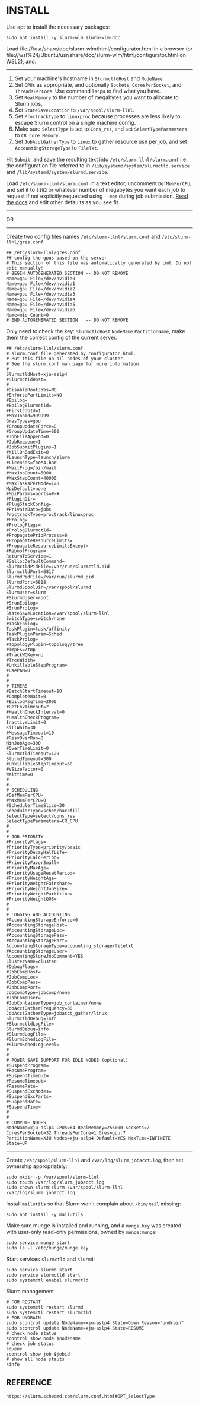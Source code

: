 # INSTALL
Use apt to install the necessary packages:

    sudo apt install -y slurm-wlm slurm-wlm-doc

Load file:///usr/share/doc/slurm-wlm/html/configurator.html in a browser (or file://wsl%24/Ubuntu/usr/share/doc/slurm-wlm/html/configurator.html on WSL2), and:

---
1. Set your machine's hostname in `SlurmctldHost` and `NodeName`.
2. Set `CPUs` as appropriate, and optionally `Sockets`, `CoresPerSocket`, and `ThreadsPerCore`. Use command `lscpu` to find what you have.
3. Set `RealMemory` to the number of megabytes you want to allocate to Slurm jobs,
4. Set `StateSaveLocation` to `/var/spool/slurm-llnl`.
5. Set `ProctrackType` to `linuxproc` because processes are less likely to escape Slurm control on a single machine config.
6. Make sure `SelectType` is set to `Cons_res`, and set `SelectTypeParameters` to `CR_Core_Memory`.
7. Set `JobAcctGatherType` to `Linux` to gather resource use per job, and set `AccountingStorageType` to `FileTxt`.

Hit `Submit`, and save the resulting text into `/etc/slurm-llnl/slurm.conf` i.e. the configuration file referred to in `/lib/systemd/system/slurmctld.service` and `/lib/systemd/system/slurmd.service`.

Load `/etc/slurm-llnl/slurm.conf` in a text editor, uncomment `DefMemPerCPU`, and set it to `8192` or whatever number of megabytes you want each job to request if not explicitly requested using `--mem` during job submission. [Read the docs](https://slurm.schedmd.com/slurm.conf.html) and edit other defaults as you see fit.

---

OR

---

Create two config files names `/etc/slurm-llnl/slurm.conf` and  `/etc/slurm-llnl/gres.conf`
  ```
  ## /etc/slurm-llnl/gres.conf
  ## config the gpus based on the server
  # This section of this file was automatically generated by cmd. Do not edit manually!
  # BEGIN AUTOGENERATED SECTION -- DO NOT REMOVE
  Name=gpu File=/dev/nvidia0
  Name=gpu File=/dev/nvidia1
  Name=gpu File=/dev/nvidia2
  Name=gpu File=/dev/nvidia3
  Name=gpu File=/dev/nvidia4
  Name=gpu File=/dev/nvidia5
  Name=gpu File=/dev/nvidia6
  Name=mic Count=0
  # END AUTOGENERATED SECTION   -- DO NOT REMOVE
  ```
  
  Only need to check the key: `SlurmctldHost` `NodeName` `PartitionName`, make them the correct config of the current server.
  
  ```
  ## /etc/slurm-llnl/slurm.conf
  # slurm.conf file generated by configurator.html.
  # Put this file on all nodes of your cluster.
  # See the slurm.conf man page for more information.
  #
  SlurmctldHost=xju-aslp4
  #SlurmctldHost=
  #
  #DisableRootJobs=NO
  #EnforcePartLimits=NO
  #Epilog=
  #EpilogSlurmctld=
  #FirstJobId=1
  #MaxJobId=999999
  GresTypes=gpu
  #GroupUpdateForce=0
  #GroupUpdateTime=600
  #JobFileAppend=0
  #JobRequeue=1
  #JobSubmitPlugins=1
  #KillOnBadExit=0
  #LaunchType=launch/slurm
  #Licenses=foo*4,bar
  #MailProg=/bin/mail
  #MaxJobCount=5000
  #MaxStepCount=40000
  #MaxTasksPerNode=128
  MpiDefault=none
  #MpiParams=ports=#-#
  #PluginDir=
  #PlugStackConfig=
  #PrivateData=jobs
  ProctrackType=proctrack/linuxproc
  #Prolog=
  #PrologFlags=
  #PrologSlurmctld=
  #PropagatePrioProcess=0
  #PropagateResourceLimits=
  #PropagateResourceLimitsExcept=
  #RebootProgram=
  ReturnToService=1
  #SallocDefaultCommand=
  SlurmctldPidFile=/var/run/slurmctld.pid
  SlurmctldPort=6817
  SlurmdPidFile=/var/run/slurmd.pid
  SlurmdPort=6818
  SlurmdSpoolDir=/var/spool/slurmd
  SlurmUser=slurm
  #SlurmdUser=root
  #SrunEpilog=
  #SrunProlog=
  StateSaveLocation=/var/spool/slurm-llnl
  SwitchType=switch/none
  #TaskEpilog=
  TaskPlugin=task/affinity
  TaskPluginParam=Sched
  #TaskProlog=
  #TopologyPlugin=topology/tree
  #TmpFS=/tmp
  #TrackWCKey=no
  #TreeWidth=
  #UnkillableStepProgram=
  #UsePAM=0
  #
  #
  # TIMERS
  #BatchStartTimeout=10
  #CompleteWait=0
  #EpilogMsgTime=2000
  #GetEnvTimeout=2
  #HealthCheckInterval=0
  #HealthCheckProgram=
  InactiveLimit=0
  KillWait=30
  #MessageTimeout=10
  #ResvOverRun=0
  MinJobAge=300
  #OverTimeLimit=0
  SlurmctldTimeout=120
  SlurmdTimeout=300
  #UnkillableStepTimeout=60
  #VSizeFactor=0
  Waittime=0
  #
  #
  # SCHEDULING
  #DefMemPerCPU=
  #MaxMemPerCPU=0
  #SchedulerTimeSlice=30
  SchedulerType=sched/backfill
  SelectType=select/cons_res
  SelectTypeParameters=CR_CPU
  #
  #
  # JOB PRIORITY
  #PriorityFlags=
  #PriorityType=priority/basic
  #PriorityDecayHalfLife=
  #PriorityCalcPeriod=
  #PriorityFavorSmall=
  #PriorityMaxAge=
  #PriorityUsageResetPeriod=
  #PriorityWeightAge=
  #PriorityWeightFairshare=
  #PriorityWeightJobSize=
  #PriorityWeightPartition=
  #PriorityWeightQOS=
  #
  #
  # LOGGING AND ACCOUNTING
  #AccountingStorageEnforce=0
  #AccountingStorageHost=
  #AccountingStorageLoc=
  #AccountingStoragePass=
  #AccountingStoragePort=
  AccountingStorageType=accounting_storage/filetxt
  #AccountingStorageUser=
  AccountingStoreJobComment=YES
  ClusterName=cluster
  #DebugFlags=
  #JobCompHost=
  #JobCompLoc=
  #JobCompPass=
  #JobCompPort=
  JobCompType=jobcomp/none
  #JobCompUser=
  #JobContainerType=job_container/none
  JobAcctGatherFrequency=30
  JobAcctGatherType=jobacct_gather/linux
  SlurmctldDebug=info
  #SlurmctldLogFile=
  SlurmdDebug=info
  #SlurmdLogFile=
  #SlurmSchedLogFile=
  #SlurmSchedLogLevel=
  #
  #
  # POWER SAVE SUPPORT FOR IDLE NODES (optional)
  #SuspendProgram=
  #ResumeProgram=
  #SuspendTimeout=
  #ResumeTimeout=
  #ResumeRate=
  #SuspendExcNodes=
  #SuspendExcParts=
  #SuspendRate=
  #SuspendTime=
  #
  #
  # COMPUTE NODES
  NodeName=xju-aslp4 CPUs=64 RealMemory=256000 Sockets=2 CoresPerSocket=32 ThreadsPerCore=1 Gres=gpu:7
  PartitionName=XJU Nodes=xju-aslp4 Default=YES MaxTime=INFINITE State=UP
  ```
  
  
  
  
---


Create `/var/spool/slurm-llnl` and `/var/log/slurm_jobacct.log`, then set ownership appropriately:

    sudo mkdir -p /var/spool/slurm-llnl
    sudo touch /var/log/slurm_jobacct.log
    sudo chown slurm:slurm /var/spool/slurm-llnl /var/log/slurm_jobacct.log

Install `mailutils` so that Slurm won't complain about `/bin/mail` missing:

    sudo apt install -y mailutils

Make sure munge is installed and running, and a `munge.key` was created with user-only read-only permissions, owned by `munge:munge`:

    sudo service munge start
    sudo ls -l /etc/munge/munge.key

Start services `slurmctld` and `slurmd`:

    sudo service slurmd start
    sudo service slurmctld start
    sudo systemctl enabel slurmctld

Slurm management
  
  ```
  # FOR RESTART
  sudo systemctl restart slurmd 
  sudo systemctl restart slurmctld
  # FOR UNDRAIN
  sudo scontrol update NodeName=xju-aslp4 State=Down Reason="undrain"
  sudo scontrol update NodeName=xju-aslp4 State=RESUME
  # check node status
  scontrol show node $nodename
  # check job status
  squeue
  scontrol show job $jobid
  # show all node stauts
  sinfo
  ```
  
  ## REFERENCE

    https://slurm.schedmd.com/slurm.conf.html#OPT_SelectType
